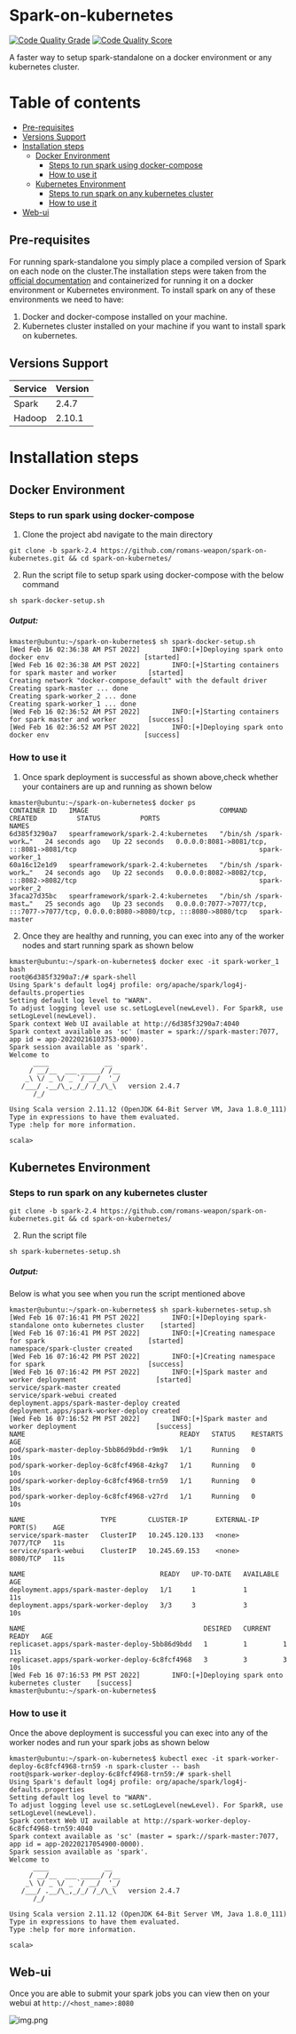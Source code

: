 # Spark-on-kubernetes

[![Code Quality Grade](https://api.codiga.io/project/31364/score/svg)](https://api.codiga.io/project/31364/score/svg)
[![Code Quality Score](https://api.codiga.io/project/31364/status/svg)](https://api.codiga.io/project/31364/status/svg)

A faster way to setup spark-standalone on a docker environment or any kubernetes cluster.

# Table of contents

- [Pre-requisites](#pre-requisites)
- [Versions Support](#versions-support)
- [Installation steps](#installation-steps)
    - [Docker Environment](#docker-environment)
        - [Steps to run spark using docker-compose](#steps-to-run-spark-using-docker-compose)
        - [How to use it](#how-to-use-it)
    - [Kubernetes Environment](#kubernetes-environment)
        - [Steps to run spark on any kubernetes cluster](#steps-to-run-spark-on-any-kubernetes-cluster)
        - [How to use it](#how-to-use-it)
- [Web-ui](#web-ui)
    
## Pre-requisites

For running spark-standalone you simply place a compiled version of Spark on each node on the cluster.The installation steps were taken from the [official documentation](https://spark.apache.org/docs/latest/spark-standalone.html#spark-standalone-mode)
and containerized for running it on a docker environment or Kubernetes environment.
To install spark on any of these environments we need to have:
1. Docker and docker-compose installed on your machine.
2. Kubernetes cluster installed on your machine if you want to install spark on kubernetes.

## Versions Support

| Service      | Version     |
| -----------  | ----------- |
| Spark        | 2.4.7       |
| Hadoop       | 2.10.1      |

# Installation steps

## Docker Environment
### Steps to run spark using docker-compose
1. Clone the project abd navigate to the main directory
```commandline
git clone -b spark-2.4 https://github.com/romans-weapon/spark-on-kubernetes.git && cd spark-on-kubernetes/
```

2. Run the script file to setup spark using docker-compose with the below command
```commandline
sh spark-docker-setup.sh
```

##### Output:

```commandline
kmaster@ubuntu:~/spark-on-kubernetes$ sh spark-docker-setup.sh
[Wed Feb 16 02:36:38 AM PST 2022]        INFO:[+]Deploying spark onto docker env                        [started]
[Wed Feb 16 02:36:38 AM PST 2022]        INFO:[+]Starting containers for spark master and worker        [started]
Creating network "docker-compose_default" with the default driver
Creating spark-master ... done
Creating spark-worker_2 ... done
Creating spark-worker_1 ... done
[Wed Feb 16 02:36:52 AM PST 2022]        INFO:[+]Starting containers for spark master and worker        [success]
[Wed Feb 16 02:36:52 AM PST 2022]        INFO:[+]Deploying spark onto docker env                        [success]
```

### How to use it

1. Once spark deployment is successful as shown above,check whether your containers are up and running as shown below

```commandline
kmaster@ubuntu:~/spark-on-kubernetes$ docker ps
CONTAINER ID   IMAGE                                 COMMAND                  CREATED          STATUS          PORTS                                                                                  NAMES
6d385f3290a7   spearframework/spark-2.4:kubernetes   "/bin/sh /spark-work…"   24 seconds ago   Up 22 seconds   0.0.0.0:8081->8081/tcp, :::8081->8081/tcp                                              spark-worker_1
60a16c12e1d9   spearframework/spark-2.4:kubernetes   "/bin/sh /spark-work…"   24 seconds ago   Up 22 seconds   0.0.0.0:8082->8082/tcp, :::8082->8082/tcp                                              spark-worker_2
3faca27d35bc   spearframework/spark-2.4:kubernetes   "/bin/sh /spark-mast…"   25 seconds ago   Up 23 seconds   0.0.0.0:7077->7077/tcp, :::7077->7077/tcp, 0.0.0.0:8080->8080/tcp, :::8080->8080/tcp   spark-master
```

2. Once they are healthy and running, you can exec into any of the worker nodes and start running spark as shown below

```commandline
kmaster@ubuntu:~/spark-on-kubernetes$ docker exec -it spark-worker_1 bash
root@6d385f3290a7:/# spark-shell
Using Spark's default log4j profile: org/apache/spark/log4j-defaults.properties
Setting default log level to "WARN".
To adjust logging level use sc.setLogLevel(newLevel). For SparkR, use setLogLevel(newLevel).
Spark context Web UI available at http://6d385f3290a7:4040
Spark context available as 'sc' (master = spark://spark-master:7077, app id = app-20220216103753-0000).
Spark session available as 'spark'.
Welcome to
      ____              __
     / __/__  ___ _____/ /__
    _\ \/ _ \/ _ `/ __/  '_/
   /___/ .__/\_,_/_/ /_/\_\   version 2.4.7
      /_/

Using Scala version 2.11.12 (OpenJDK 64-Bit Server VM, Java 1.8.0_111)
Type in expressions to have them evaluated.
Type :help for more information.

scala>
```

## Kubernetes Environment
### Steps to run spark on any kubernetes cluster

```commandline
git clone -b spark-2.4 https://github.com/romans-weapon/spark-on-kubernetes.git && cd spark-on-kubernetes/
```

2. Run the script file
```commandline
sh spark-kubernetes-setup.sh
```
##### Output:
Below is what you see when you run the script mentioned above

```commandline
kmaster@ubuntu:~/spark-on-kubernetes$ sh spark-kubernetes-setup.sh
[Wed Feb 16 07:16:41 PM PST 2022]        INFO:[+]Deploying spark-standalone onto kubernetes cluster    [started]
[Wed Feb 16 07:16:41 PM PST 2022]        INFO:[+]Creating namespace for spark                          [started]
namespace/spark-cluster created
[Wed Feb 16 07:16:42 PM PST 2022]        INFO:[+]Creating namespace for spark                          [success]
[Wed Feb 16 07:16:42 PM PST 2022]        INFO:[+]Spark master and worker deployment                    [started]
service/spark-master created
service/spark-webui created
deployment.apps/spark-master-deploy created
deployment.apps/spark-worker-deploy created
[Wed Feb 16 07:16:52 PM PST 2022]        INFO:[+]Spark master and worker deployment                    [success]
NAME                                       READY   STATUS    RESTARTS   AGE
pod/spark-master-deploy-5bb86d9bdd-r9m9k   1/1     Running   0          10s
pod/spark-worker-deploy-6c8fcf4968-4zkg7   1/1     Running   0          10s
pod/spark-worker-deploy-6c8fcf4968-trn59   1/1     Running   0          10s
pod/spark-worker-deploy-6c8fcf4968-v27rd   1/1     Running   0          10s

NAME                   TYPE        CLUSTER-IP       EXTERNAL-IP   PORT(S)    AGE
service/spark-master   ClusterIP   10.245.120.133   <none>        7077/TCP   11s
service/spark-webui    ClusterIP   10.245.69.153    <none>        8080/TCP   11s

NAME                                  READY   UP-TO-DATE   AVAILABLE   AGE
deployment.apps/spark-master-deploy   1/1     1            1           11s
deployment.apps/spark-worker-deploy   3/3     3            3           10s

NAME                                             DESIRED   CURRENT   READY   AGE
replicaset.apps/spark-master-deploy-5bb86d9bdd   1         1         1       11s
replicaset.apps/spark-worker-deploy-6c8fcf4968   3         3         3       10s
[Wed Feb 16 07:16:53 PM PST 2022]        INFO:[+]Deploying spark onto kubernetes cluster    [success]
kmaster@ubuntu:~/spark-on-kubernetes$
```

### How to use it

Once the above deployment is successful you can exec into any of the worker nodes and run your spark jobs as shown below

```commandline
kmaster@ubuntu:~/spark-on-kubernetes$ kubectl exec -it spark-worker-deploy-6c8fcf4968-trn59 -n spark-cluster -- bash
root@spark-worker-deploy-6c8fcf4968-trn59:/# spark-shell
Using Spark's default log4j profile: org/apache/spark/log4j-defaults.properties
Setting default log level to "WARN".
To adjust logging level use sc.setLogLevel(newLevel). For SparkR, use setLogLevel(newLevel).
Spark context Web UI available at http://spark-worker-deploy-6c8fcf4968-trn59:4040
Spark context available as 'sc' (master = spark://spark-master:7077, app id = app-20220217054900-0000).
Spark session available as 'spark'.
Welcome to
      ____              __
     / __/__  ___ _____/ /__
    _\ \/ _ \/ _ `/ __/  '_/
   /___/ .__/\_,_/_/ /_/\_\   version 2.4.7
      /_/

Using Scala version 2.11.12 (OpenJDK 64-Bit Server VM, Java 1.8.0_111)
Type in expressions to have them evaluated.
Type :help for more information.

scala>
```

## Web-ui

Once you are able to submit your spark jobs you can view then on your webui at
``http://<host_name>:8080``

![img.png](images/img.png)


    
